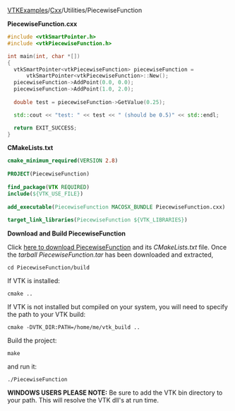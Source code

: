 [VTKExamples](Home)/[Cxx](Cxx)/Utilities/PiecewiseFunction

**PiecewiseFunction.cxx**
```c++
#include <vtkSmartPointer.h>
#include <vtkPiecewiseFunction.h>

int main(int, char *[])
{
  vtkSmartPointer<vtkPiecewiseFunction> piecewiseFunction = 
      vtkSmartPointer<vtkPiecewiseFunction>::New();
  piecewiseFunction->AddPoint(0.0, 0.0);
  piecewiseFunction->AddPoint(1.0, 2.0);
  
  double test = piecewiseFunction->GetValue(0.25);

  std::cout << "test: " << test << " (should be 0.5)" << std::endl;

  return EXIT_SUCCESS;
}
```
**CMakeLists.txt**
```cmake
cmake_minimum_required(VERSION 2.8)
 
PROJECT(PiecewiseFunction)
 
find_package(VTK REQUIRED)
include(${VTK_USE_FILE})
 
add_executable(PiecewiseFunction MACOSX_BUNDLE PiecewiseFunction.cxx)
 
target_link_libraries(PiecewiseFunction ${VTK_LIBRARIES})
```

**Download and Build PiecewiseFunction**

Click [here to download PiecewiseFunction](https://github.com/lorensen/VTKWikiExamplesTarballs/raw/master/PiecewiseFunction.tar) and its *CMakeLists.txt* file.
Once the *tarball PiecewiseFunction.tar* has been downloaded and extracted,
```
cd PiecewiseFunction/build 
```
If VTK is installed:
```
cmake ..
```
If VTK is not installed but compiled on your system, you will need to specify the path to your VTK build:
```
cmake -DVTK_DIR:PATH=/home/me/vtk_build ..
```
Build the project:
```
make
```
and run it:
```
./PiecewiseFunction
```
**WINDOWS USERS PLEASE NOTE:** Be sure to add the VTK bin directory to your path. This will resolve the VTK dll's at run time.

